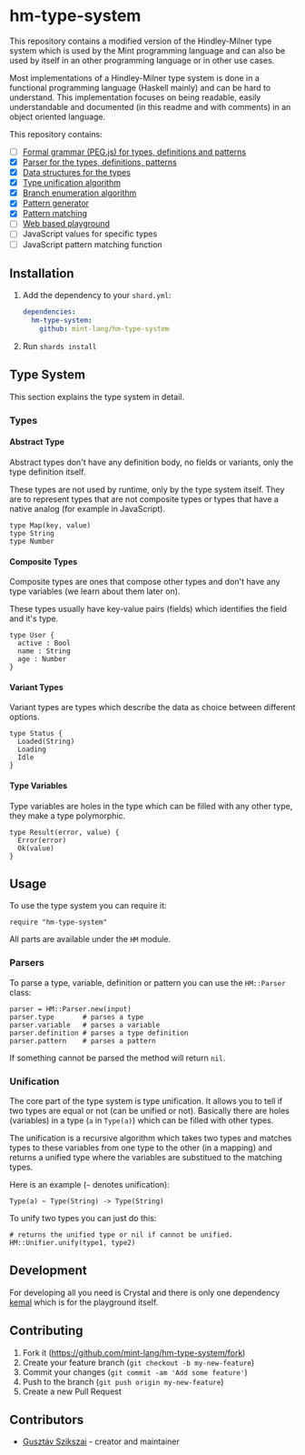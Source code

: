 # hm-type-system

This repository contains a modified version of the Hindley-Milner type system which is used by the Mint programming language and can also be used by itself in an other programming language or in other use cases.

Most implementations of a Hindley-Milner type system is done in a functional programming language (Haskell mainly) and can be hard to understand. This implementation focuses on being readable, easily understandable and documented (in this readme and with comments) in an object oriented language.

This repository contains:

* [ ] [Formal grammar (PEG.js) for types, definitions and patterns](grammar/gammar.pegjs)
* [x] [Parser for the types, definitions, patterns](../src/parser.cr)
* [x] [Data structures for the types](../src/types.cr)
* [x] [Type unification algorithm](../src/unifier.cr)
* [x] [Branch enumeration algorithm](../src/branch_enumerator.cr)
* [x] [Pattern generator](../src/pattern_generator.cr)
* [x] [Pattern matching](../src/pattern_matcher.cr)
* [ ] [Web based playground](..src/playground.cr)
* [ ] JavaScript values for specific types
* [ ] JavaScript pattern matching function

## Installation

1. Add the dependency to your `shard.yml`:

   ```yaml
   dependencies:
     hm-type-system:
       github: mint-lang/hm-type-system
   ```

2. Run `shards install`

## Type System

This section explains the type system in detail.

### Types

#### Abstract Type

Abstract types don't have any definition body, no fields or variants, only the type definition itself.

These types are not used by runtime, only by the type system itself. They are to represent types that are not composite types or types that have a native analog (for example in JavaScript).

```
type Map(key, value)
type String
type Number
```

#### Composite Types

Composite types are ones that compose other types and don't have any type variables (we learn about them later on).

These types usually have key-value pairs (fields) which identifies the field and it's type.

```
type User {
  active : Bool
  name : String
  age : Number
}
```

#### Variant Types

Variant types are types which describe the data as choice between different options.

```
type Status {
  Loaded(String)
  Loading
  Idle
}
```

#### Type Variables

Type variables are holes in the type which can be filled with any other type, they make a type polymorphic.

```
type Result(error, value) {
  Error(error)
  Ok(value)
}
```

## Usage

To use the type system you can require it:

```crystal
require "hm-type-system"
```

All parts are available under the `HM` module.

### Parsers

To parse a type, variable, definition or pattern you can use the `HM::Parser` class:

```crystal
parser = HM::Parser.new(input)
parser.type       # parses a type
parser.variable   # parses a variable
parser.definition # parses a type definition
parser.pattern    # parses a pattern
```

If something cannot be parsed the method will return `nil`.

### Unification

The core part of the type system is type unification. It allows you to tell if two types are equal or not (can be unified or not). Basically there are holes (variables) in a type (`a` in `Type(a)`) which can be filled with other types.

The unification is a recursive algorithm which takes two types and matches types to these variables from one type to the other (in a mapping) and returns a unified type where the variables are substitued to the matching types.

Here is an example (`~` denotes unification):

```
Type(a) ~ Type(String) -> Type(String)
```

To unify two types you can just do this:

```crystal
# returns the unified type or nil if cannot be unified.
HM::Unifier.unify(type1, type2)
```

## Development

For developing all you need is Crystal and there is only one dependency [kemal](https://github.com/kemalcr/kemal) which is for the playground itself.

## Contributing

1. Fork it (<https://github.com/mint-lang/hm-type-system/fork>)
2. Create your feature branch (`git checkout -b my-new-feature`)
3. Commit your changes (`git commit -am 'Add some feature'`)
4. Push to the branch (`git push origin my-new-feature`)
5. Create a new Pull Request

## Contributors

- [Gusztáv Szikszai](https://github.com/gdotdesign) - creator and maintainer
